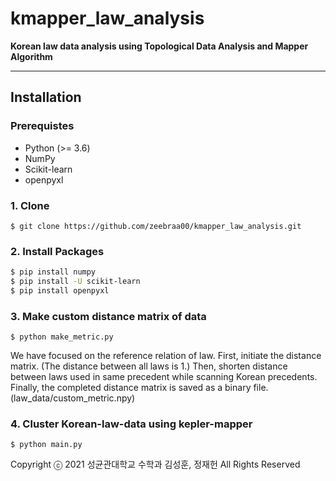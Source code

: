 # kmapper_law_analysis
**Korean law data analysis using Topological Data Analysis and Mapper Algorithm**

---

## Installation

### Prerequistes
- Python (>= 3.6)
- NumPy
- Scikit-learn
- openpyxl

### 1. Clone

```shell
$ git clone https://github.com/zeebraa00/kmapper_law_analysis.git
```

### 2. Install Packages

```bash
$ pip install numpy
$ pip install -U scikit-learn
$ pip install openpyxl
```

### 3. Make custom distance matrix of data

```shell
$ python make_metric.py
```
We have focused on the reference relation of law.
First, initiate the distance matrix. (The distance between all laws is 1.)
Then, shorten distance between laws used in same precedent while scanning Korean precedents.
Finally, the completed distance matrix is saved as a binary file. (law_data/custom_metric.npy)

### 4. Cluster Korean-law-data using kepler-mapper
```shell
$ python main.py
```

Copyright ⓒ 2021 성균관대학교 수학과 김성훈, 정재헌 All Rights Reserved
